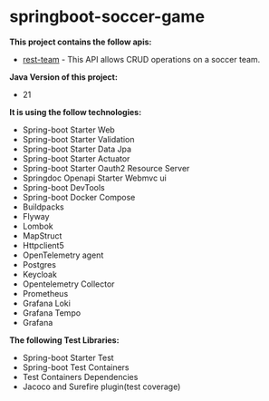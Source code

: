 # springboot-soccer-game

**This project contains the follow apis:**

- [rest-team](https://github.com/bantunes82/springboot-soccer-game/tree/main/rest-team) - This API allows CRUD operations on a soccer team.

**Java Version of this project:**
- 21

**It is using the follow technologies:**
- Spring-boot Starter Web
- Spring-boot Starter Validation
- Spring-boot Starter Data Jpa
- Spring-boot Starter Actuator
- Spring-boot Starter Oauth2 Resource Server
- Springdoc Openapi Starter Webmvc ui
- Spring-boot DevTools
- Spring-boot Docker Compose
- Buildpacks
- Flyway
- Lombok
- MapStruct
- Httpclient5
- OpenTelemetry agent
- Postgres
- Keycloak
- Opentelemetry Collector
- Prometheus
- Grafana Loki
- Grafana Tempo
- Grafana

**The following Test Libraries:**
- Spring-boot Starter Test
- Spring-boot Test Containers
- Test Containers Dependencies
- Jacoco and Surefire plugin(test coverage)



